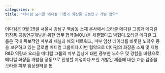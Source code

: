 ```yaml
---
categories: e
title: "더마펌 오라클 메디컬 그룹과 화장품 공동연구 개발 협약"
---
```

더마펌은 9월 29일 서울시 강남구 역삼동 소재 본사에서 오라클 메디컬 그룹과 메디컬 화장품 공동연구개발을 위한 업무 협약(MOU)을 체결했다고 밝혔다.오라클 메디컬 그룹은 국내 독보적인 피부과 채널과 해외 네트워크, 피부 임상 데이터를 비롯한 노하우 등을 보유하고 있는 글로벌 메디컬 그룹이다.이번 협약으로 더마펌의 화장품 소재 및 제형 R&D 역량과 오라클 메디컬 그룹의 피부 임상에 대한 풍부한 노하우 및 경험을 바탕으로 메디컬 화장품 개발을 공동으로 진행할 예정이다.또한 개발된 제품에 대한 효능 검증을 오라클 피부 임상센터를 통